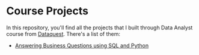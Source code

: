 # Course Projects
In this repository, you'll find all the projects that I built through Data Analyst course from [Dataquest](https://www.dataquest.io/). 
There's a list of them:
  - [Answering Business Questions using SQL and Python](https://github.com/DashGz/dataquest-projects/blob/master/AnsBussQuest_SQL/Answering%20Business%20Questions%20using%20SQL.ipynb)
